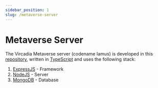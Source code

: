 ```yaml
---
sidebar_position: 1
slug: /metaverse-server
---
```


# Metaverse Server

The Vircadia Metaverse server (codename Iamus) is developed in this [repository](https://github.com/vircadia/vircadia-metaverse), written in [TypeScript](https://www.typescriptlang.org/) and uses the following stack:

1. [ExpressJS](https://expressjs.com/) - Framework
1. [NodeJS](https://nodejs.org/) - Server
1. [MongoDB](https://www.mongodb.com/) - Database
